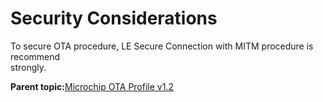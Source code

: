 # Security Considerations

To secure OTA procedure, LE Secure Connection with MITM procedure is recommend<br /> strongly.

**Parent topic:**[Microchip OTA Profile v1.2](GUID-8FB2E8E4-2700-455A-8B4B-7E396CAD954D.md)

